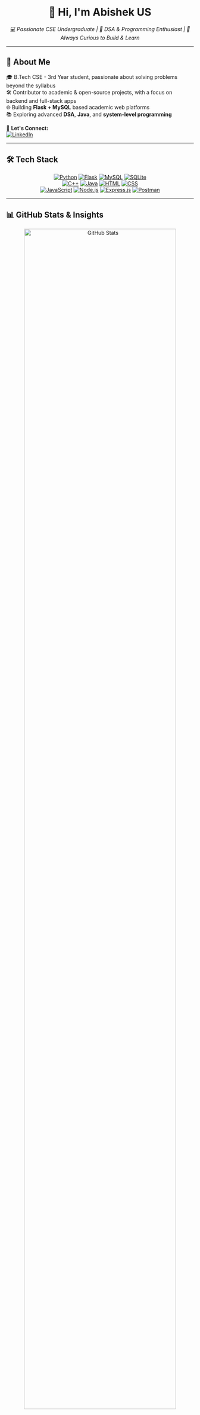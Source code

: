 <h1 align="center">👋 Hi, I'm Abishek US</h1>

<p align="center">
  <em>💻 Passionate CSE Undergraduate | 🚀 DSA & Programming Enthusiast | 🧠 Always Curious to Build & Learn</em>
</p>

---

## 💫 About Me

🎓 B.Tech CSE - 3rd Year student, passionate about solving problems beyond the syllabus  
🛠️ Contributor to academic & open-source projects, with a focus on backend and full-stack apps  
🌐 Building **Flask + MySQL** based academic web platforms  
📚 Exploring advanced **DSA**, **Java**, and **system-level programming**

🔗 **Let's Connect:**  
[![LinkedIn](https://img.shields.io/badge/-LinkedIn-0077B5?style=flat-square&logo=linkedin&logoColor=white)](https://www.linkedin.com/in/abishek-u-s-488b0b291)

---

## 🛠️ Tech Stack

<div align="center">

[![Python](https://img.shields.io/badge/Python-3776AB?style=for-the-badge&logo=python&logoColor=white)]()
[![Flask](https://img.shields.io/badge/Flask-000000?style=for-the-badge&logo=flask&logoColor=white)]()
[![MySQL](https://img.shields.io/badge/MySQL-00758F?style=for-the-badge&logo=mysql&logoColor=white)]()
[![SQLite](https://img.shields.io/badge/SQLite-07405E?style=for-the-badge&logo=sqlite&logoColor=white)]()<br/>
[![C++](https://img.shields.io/badge/C%2B%2B-00599C?style=for-the-badge&logo=c%2B%2B&logoColor=white)]()
[![Java](https://img.shields.io/badge/Java-ED8B00?style=for-the-badge&logo=java&logoColor=white)]()
[![HTML](https://img.shields.io/badge/HTML5-E34F26?style=for-the-badge&logo=html5&logoColor=white)]()
[![CSS](https://img.shields.io/badge/CSS3-1572B6?style=for-the-badge&logo=css3&logoColor=white)]()<br/>
[![JavaScript](https://img.shields.io/badge/JavaScript-F7DF1E?style=for-the-badge&logo=javascript&logoColor=black)]()
[![Node.js](https://img.shields.io/badge/Node.js-339933?style=for-the-badge&logo=nodedotjs&logoColor=white)]()
[![Express.js](https://img.shields.io/badge/Express.js-000000?style=for-the-badge&logo=express&logoColor=white)]()
[![Postman](https://img.shields.io/badge/Postman-FF6C37?style=for-the-badge&logo=postman&logoColor=white)]()

</div>

---

## 📊 GitHub Stats & Insights

<p align="center">
  <img src="https://github-readme-stats.vercel.app/api?username=Abishekus01&show_icons=true&include_all_commits=true&count_private=true&theme=radical&border_radius=15&title_color=ffcc00&icon_color=ffcc00&text_color=ffffff&bg_color=0d1117" alt="GitHub Stats" width="90%">
</p>

<p align="center">
  <img src="https://github-readme-stats.vercel.app/api/top-langs/?username=Abishekus01&layout=donut&theme=radical&border_radius=15&title_color=ffcc00&text_color=ffffff&bg_color=0d1117" alt="Top Languages" width="90%">
</p>

---

## ⚡ Streak & Contribution Activity

<p align="center">
  <img src="https://github-readme-activity-graph.vercel.app/graph?username=Abishekus01&theme=react-dark&bg_color=0d1117&color=ffcc00&line=ffcc00&point=ffffff&hide_border=false&radius=15" alt="Contribution Graph" width="95%">
</p>

---

## 🚀 Featured Projects & Work

- 🛠️ **[ZenVault](https://github.com/Abishekus01/ZenVault)** – Secure multi-user password vault  
- 🧠 **[PlayStore Web App](https://github.com/Abishekus01/PlayStore)** – Full-stack application for app management  
- 🏫 **[SPS](https://github.com/Abishekus01/sps)** – Stone Paper Scissor game built with Flask + MySQL  
- 🎮 **[Pong Game](https://github.com/Abishekus01/Pong-Game)** – Classic JS arcade game  
- 📚 **[SASTRA Projects](https://github.com/SASTRA-Projects)** – Admin & main contributor for multiple academic projects

---

## 🎯 Current Focus

- 🔥 Advanced **DSA** problem solving & algorithm optimization  
- ☕ **Java Swing** desktop apps development  
- 🧰 Backend projects with **Flask + MySQL**  
- 🤝 Open-source collaboration and contribution  
- 📈 Growing as a **full-stack developer**

---

<h3 align="center">✨ “Code. Commit. Contribute. Repeat.” ✨</h3>
